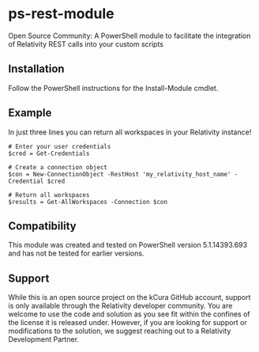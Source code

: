 # ps-rest-module
Open Source Community: A PowerShell module to facilitate the integration of Relativity REST calls into your custom scripts

## Installation
Follow the PowerShell instructions for the Install-Module cmdlet.

## Example
In just three lines you can return all workspaces in your Relativity instance!

```
# Enter your user credentials
$cred = Get-Credentials

# Create a connection object
$con = New-ConnectionObject -RestHost 'my_relativity_host_name' -Credential $cred

# Return all workspaces
$results = Get-AllWorkspaces -Connection $con
```

## Compatibility
This module was created and tested on PowerShell version 5.1.14393.693 and has not be tested for earlier versions.

## Support
While this is an open source project on the kCura GitHub account, support is only available through the Relativity developer community. You are welcome to use the code and solution as you see fit within the confines of the license it is released under. However, if you are looking for support or modifications to the solution, we suggest reaching out to a Relativity Development Partner.
